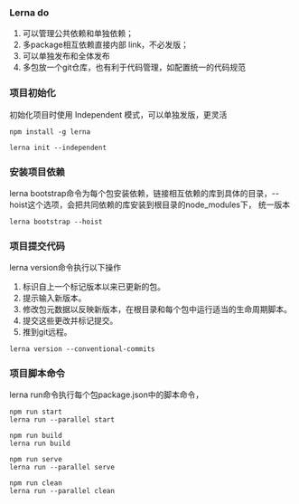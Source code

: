 ### Lerna do
1.  可以管理公共依赖和单独依赖；
2.  多package相互依赖直接内部 link，不必发版；
3.  可以单独发布和全体发布
4.  多包放一个git仓库，也有利于代码管理，如配置统一的代码规范

### 项目初始化
初始化项目时使用 Independent 模式，可以单独发版，更灵活

```
npm install -g lerna

lerna init --independent

```

### 安装项目依赖
lerna bootstrap命令为每个包安装依赖，链接相互依赖的库到具体的目录，--hoist这个选项，会把共同依赖的库安装到根目录的node_modules下， 统一版本

```
lerna bootstrap --hoist

```

### 项目提交代码
lerna version命令执行以下操作

1. 标识自上一个标记版本以来已更新的包。
2. 提示输入新版本。
3. 修改包元数据以反映新版本，在根目录和每个包中运行适当的生命周期脚本。
4. 提交这些更改并标记提交。
5. 推到git远程。

```
lerna version --conventional-commits

```

### 项目脚本命令
lerna run命令执行每个包package.json中的脚本命令，

```
npm run start 
lerna run --parallel start

npm run build
lerna run build

npm run serve
lerna run --parallel serve

npm run clean
lerna run --parallel clean

```